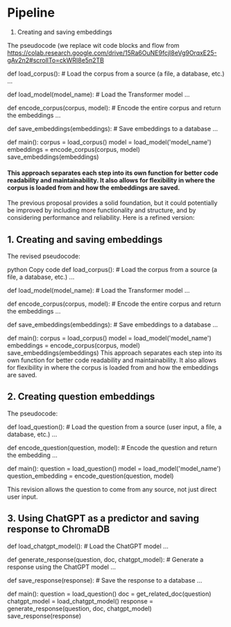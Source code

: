 # Pipeline

1. Creating and saving embeddings

The pseudocode (we replace wit code blocks and flow from https://colab.research.google.com/drive/15Ra6OuNE9fcjI8eVg9OrqxE25-gAv2n2#scrollTo=ckWRI8e5n2TB

def load_corpus():
    # Load the corpus from a source (a file, a database, etc.)
    ...

def load_model(model_name):
    # Load the Transformer model
    ...

def encode_corpus(corpus, model):
    # Encode the entire corpus and return the embeddings
    ...

def save_embeddings(embeddings):
    # Save embeddings to a database
    ...

def main():
    corpus = load_corpus()
    model = load_model('model_name')
    embeddings = encode_corpus(corpus, model)
    save_embeddings(embeddings)


#### This approach separates each step into its own function for better code readability and maintainability. It also allows for flexibility in where the corpus is loaded from and how the embeddings are saved.


The previous proposal provides a solid foundation, but it could potentially be improved by including more functionality and structure, and by considering performance and reliability. Here is a refined version:

## 1. Creating and saving embeddings

The revised pseudocode:

python
Copy code
def load_corpus():
    # Load the corpus from a source (a file, a database, etc.)
    ...

def load_model(model_name):
    # Load the Transformer model
    ...

def encode_corpus(corpus, model):
    # Encode the entire corpus and return the embeddings
    ...

def save_embeddings(embeddings):
    # Save embeddings to a database
    ...

def main():
    corpus = load_corpus()
    model = load_model('model_name')
    embeddings = encode_corpus(corpus, model)
    save_embeddings(embeddings)
This approach separates each step into its own function for better code readability and maintainability. It also allows for flexibility in where the corpus is loaded from and how the embeddings are saved.

## 2. Creating question embeddings

The pseudocode:

def load_question():
    # Load the question from a source (user input, a file, a database, etc.)
    ...

def encode_question(question, model):
    # Encode the question and return the embedding
    ...

def main():
    question = load_question()
    model = load_model('model_name')
    question_embedding = encode_question(question, model)
    
    
This revision allows the question to come from any source, not just direct user input.

## 3. Using ChatGPT as a predictor and saving response to ChromaDB

def load_chatgpt_model():
    # Load the ChatGPT model
    ...

def generate_response(question, doc, chatgpt_model):
    # Generate a response using the ChatGPT model
    ...

def save_response(response):
    # Save the response to a database
    ...

def main():
    question = load_question()
    doc = get_related_doc(question)
    chatgpt_model = load_chatgpt_model()
    response = generate_response(question, doc, chatgpt_model)
    save_response(response)













